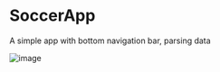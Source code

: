 # SoccerApp
A simple app with bottom navigation bar, parsing data

![image](https://user-images.githubusercontent.com/15109181/50407956-fe61bc00-07af-11e9-9922-6cd96b85e3df.png)
